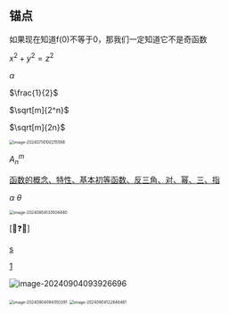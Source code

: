 ## 锚点

<a id="0">如果现在知道f(0)不等于0，那我们一定知道它不是奇函数 </a>



$x^2 + y^2 = z^2$

$\alpha$

$\frac{1}{2}$

$\sqrt[m]{2^n}$

$\sqrt[m]{2n}$

<img src="/Users/yuebinghui/Documents/program/github/note/images/image-20240714100215598.png" alt="image-20240714100215598" style="zoom:50%;" />

$A^{m}_{n}$

[函数的概念、特性、基本初等函数、反三角、对、幂、三、指](/Users/yuebinghui/Documents/program/github/note/笔记/数学/周洋鑫/02.零基础核心考点精讲1-1～2-1.md)

$\alpha$
$\theta$

<img src="/Users/yuebinghui/Documents/program/github/note/images/image-20240804133504480.png" alt="image-20240804133504480" style="zoom:50%;" />

[🌟❓❌]



[s](#0)

<a href="#0">1</a>





![image-20240904093926696](/Users/yuebinghui/Documents/program/github/note/images/image-20240904093926696.png)

<img src="/Users/yuebinghui/Documents/program/github/note/images/image-20240904094350391.png" alt="image-20240904094350391" style="zoom:50%;" />

<img src="/Users/yuebinghui/Documents/program/github/note/images/image-20240904122848461.png" alt="image-20240904122848461" style="zoom:50%;" />
